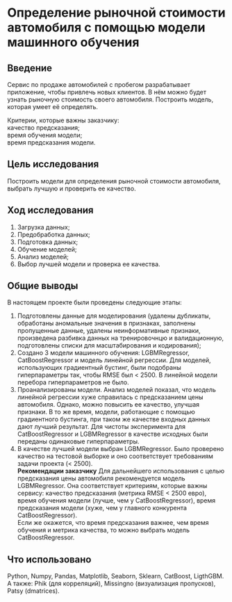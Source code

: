 # Определение рыночной стоимости автомобиля с помощью модели машинного обучения

## Введение
Сервис по продаже автомобилей с пробегом разрабатывает приложение, чтобы привлечь новых клиентов. В нём можно будет узнать рыночную стоимость своего автомобиля.
Построить модель, которая умеет её определять. 

Критерии, которые важны заказчику:<br>
качество предсказания;<br>
время обучения модели;<br>
время предсказания модели.

## Цель исследования
Построить модели для определения рыночной стоимости автомобиля, выбрать лучшую и проверить ее качество.

## Ход исследования
1. Загрузка данных;
2. Предобработка данных;
3. Подготовка данных;
4. Обучение моделей;
5. Анализ моделей;
6. Выбор лучшей модели и проверка ее качества.

## Общие выводы
В настоящем проекте были проведены следующие этапы:
1. Подготовлены данные для моделирования (удалены дубликаты, обработаны аномальные значения в признаках, заполнены пропущенные данные, удалены неинформативные признаки, произведена разбивка данных на тренировочнцю и валидационную, подготовлены списки для масштабирования и кодирования);
2. Создано 3 модели машинного обучения: LGBMRegressor, CatBoostRegressor и модель линейной регрессии.
Для моделей, использующих градиентный бустинг, были подобраны гиперпараметры так, чтобы RMSE был < 2500.
В линейной модели перебора гиперпараметров не было.
3. Проанализированы модели. Анализ моделей показал, что модель линейной регрессии хуже справилась с предсказанием цены автомобиля. Однако, можно повысить ее качество, улучшая признаки.
В то же время, модели, работающие с помощью градиентного бустинга, при таком же качестве входных данных дают лучший результат.
Для чистоты эксперимента для CatBoostRegressor и LGBMRegressor в качестве исходных были переданы одинаковые гиперпараметры.
4. В качестве лучшей модели выбран LGBMRegressor.
Было проверено качество на тестовой выборке и оно соответствует требованиям задачи проекта (< 2500). <br>
**Рекомендации заказчику**
Для дальнейшего использования с целью предсказания цены автомобиля рекомендуется модель LGBMRegressor. Она соответствует критериям, которые важны сервису: качество предсказания (метрика RMSE < 2500 евро), время обучения модели (лучше, чем у CatBoostRegressor), время предсказания модели (хуже, чем у главного конкурента CatBoostRegressor). <br>
Если же окажется, что время предсказания важнее, чем время обучения и метрика качества, то можно выбрать модель CatBoostRegressor.

## Что использовано
Python, Numpy, Pandas, Matplotlib, Seaborn, Sklearn, CatBoost, LigthGBM.
А также: Phik (для корреляций), Missingno (визуализация пропусков), Patsy (dmatrices).
